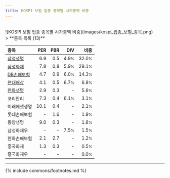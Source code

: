 ```yaml
---
title: KOSPI 보험 업종 종목별 시가총액 비중
---
```

<br>
![KOSPI 보험 업종 종목별 시가총액 비중](images/kospi_업종_보험_종목.png)
<br>
> **종목 목록 (13)**<a id="list"></a>

| **종목** | **PER** | **PBR** | **DIV** | **비중** |
| :------- | ------: | ------: | ------: | -------: |
| [삼성생명](/032830/) | 6.9 | 0.5 | 4.9<small>%</small> | 32.0<small>%</small> |
| [삼성화재](/000810/) | 7.8 | 0.8 | 5.9<small>%</small> | 29.1<small>%</small> |
| [DB손해보험](/005830/) | 4.7 | 0.9 | 6.0<small>%</small> | 14.3<small>%</small> |
| [현대해상](/001450/) | 4.1 | 0.5 | 6.7<small>%</small> | 6.8<small>%</small> |
| [한화생명](/088350/) | 2.9 | 0.3 | - | 5.6<small>%</small> |
| 코리안리 | 7.3 | 0.4 | 6.1<small>%</small> | 3.1<small>%</small> |
| 미래에셋생명 | 10.1 | 0.4 | - | 2.1<small>%</small> |
| 롯데손해보험 | - | 1.6 | - | 1.9<small>%</small> |
| 동양생명 | 9.0 | 0.3 | - | 1.8<small>%</small> |
| 삼성화재우 | - | - | 7.5<small>%</small> | 1.5<small>%</small> |
| 한화손해보험 | 2.1 | 2.7 | - | 1.2<small>%</small> |
| 흥국화재 | 1.3 | 0.3 | - | 0.5<small>%</small> |
| 흥국화재우 | - | - | - | 0.0<small>%</small> |

---
{% include commons/footnotes.md %}